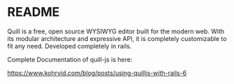 # README

Quill is a free, open source WYSIWYG editor built for the modern web. With its modular architecture and expressive API, it is completely customizable to fit any need.
Developed completely in rails.

Complete Documentation of quill-js is here:

https://www.kohrvid.com/blog/posts/using-quilljs-with-rails-6

